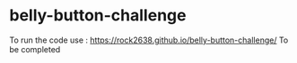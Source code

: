 # belly-button-challenge

To run the code use : https://rock2638.github.io/belly-button-challenge/
To be completed
